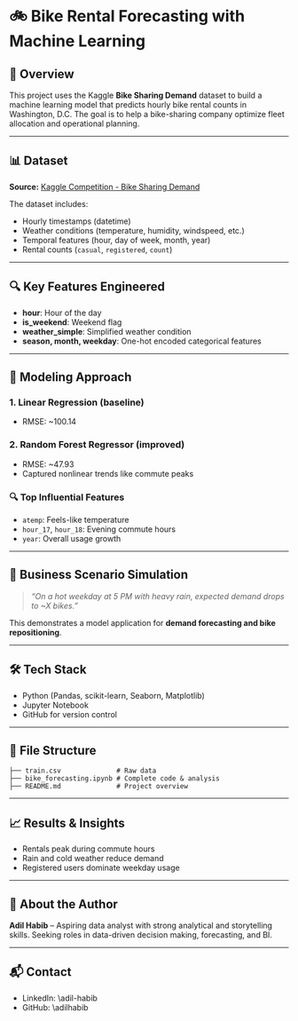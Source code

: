 # 🚲 Bike Rental Forecasting with Machine Learning

## 📌 Overview

This project uses the Kaggle **Bike Sharing Demand** dataset to build a machine learning model that predicts hourly bike rental counts in Washington, D.C. The goal is to help a bike-sharing company optimize fleet allocation and operational planning.

---

## 📊 Dataset

**Source:** [Kaggle Competition - Bike Sharing Demand](https://www.kaggle.com/competitions/bike-sharing-demand)

The dataset includes:

* Hourly timestamps (datetime)
* Weather conditions (temperature, humidity, windspeed, etc.)
* Temporal features (hour, day of week, month, year)
* Rental counts (`casual`, `registered`, `count`)

---

## 🔍 Key Features Engineered

* **hour**: Hour of the day
* **is\_weekend**: Weekend flag
* **weather\_simple**: Simplified weather condition
* **season, month, weekday**: One-hot encoded categorical features

---

## 🚀 Modeling Approach

### 1. **Linear Regression** (baseline)

* RMSE: \~100.14

### 2. **Random Forest Regressor** (improved)

* RMSE: \~47.93
* Captured nonlinear trends like commute peaks

### 🔍 Top Influential Features

* `atemp`: Feels-like temperature
* `hour_17`, `hour_18`: Evening commute hours
* `year`: Overall usage growth

---

## 🧪 Business Scenario Simulation

> *“On a hot weekday at 5 PM with heavy rain, expected demand drops to \~X bikes.”*

This demonstrates a model application for **demand forecasting and bike repositioning**.

---

## 🛠 Tech Stack

* Python (Pandas, scikit-learn, Seaborn, Matplotlib)
* Jupyter Notebook
* GitHub for version control

---

## 📂 File Structure

```
├── train.csv              # Raw data
├── bike_forecasting.ipynb # Complete code & analysis
├── README.md              # Project overview
```

---

## 📈 Results & Insights

* Rentals peak during commute hours
* Rain and cold weather reduce demand
* Registered users dominate weekday usage

---

## 📣 About the Author

**Adil Habib** – Aspiring data analyst with strong analytical and storytelling skills. Seeking roles in data-driven decision making, forecasting, and BI.

---

## 📬 Contact

* LinkedIn: \adil-habib
* GitHub: \adilhabib
